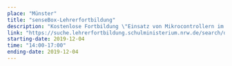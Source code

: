```yaml
---
place: "Münster"
title: "senseBox-Lehrerfortbildung"
description: "Kostenlose Fortbildung \"Einsatz von Mikrocontrollern im Unterricht - Programmieren lernen und Messgeräte bauen mit der senseBox\" am Institut für Geoinformatik, Raum 255 Anmeldung unter <a href=\"/fortbildung\">sensebox.de/fortbildung</a>"
link: "https://suche.lehrerfortbildung.schulministerium.nrw.de/search/detailedSearch?aid=20003798&sid=senseBox09"
starting-date: 2019-12-04
time: "14:00-17:00"
ending-date: 2019-12-04
---
```

